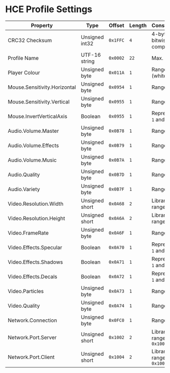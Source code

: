 # HCE Profile Settings

| Property                     | Type           | Offset | Length     | Constraints/Notes                       |
| ---------------------------- | -------------- | ------ | ---------- | --------------------------------------- |
| CRC32 Checksum               | Unsigned int32 | `0x1FFC` | `4`      | 4-byte array bitwise complement         |
| Profile Name                 | UTF-16 string  | `0x0002` | `22`     | Max. `0xB` chars                        |
| Player Colour                | Unsigned byte  | `0x011A` | `1`      | Range `0x00` - `0x12` (white is `0xFF`) |
| Mouse.Sensitivity.Horizontal | Unsigned byte  | `0x0954` | `1`      | Range `0x00` - `0x0A`                   |
| Mouse.Sensitivity.Vertical   | Unsigned byte  | `0x0955` | `1`      | Range `0x00` - `0x0A`                   |
| Mouse.InvertVerticalAxis     | Boolean        | `0x0955` | `1`      | Represented using `1` and `0`           |
| Audio.Volume.Master          | Unsigned byte  | `0x0B78` | `1`      | Range `0x00` - `0x0A`                   |
| Audio.Volume.Effects         | Unsigned byte  | `0x0B79` | `1`      | Range `0x00` - `0x0A`                   |
| Audio.Volume.Music           | Unsigned byte  | `0x0B7A` | `1`      | Range `0x00` - `0x0A`                   |
| Audio.Quality                | Unsigned byte  | `0x0B7D` | `1`      | Range `0x00` - `0x02`                   |
| Audio.Variety                | Unsigned byte  | `0x0B7F` | `1`      | Range `0x00` - `0x02`                   |
| Video.Resolution.Width       | Unsigned short | `0x0A68` | `2`      | Library imposes range `0x1` - `0x7FFF`  |
| Video.Resolution.Height      | Unsigned short | `0x0A6A` | `2`      | Library imposes range `0x1` - `0x7FFF`  |
| Video.FrameRate              | Unsigned byte  | `0x0A6F` | `1`      | Range `0x00` - `0x02`                   |
| Video.Effects.Specular       | Boolean        | `0x0A70` | `1`      | Represented using `1` and `0`           |
| Video.Effects.Shadows        | Boolean        | `0x0A71` | `1`      | Represented using `1` and `0`           |
| Video.Effects.Decals         | Boolean        | `0x0A72` | `1`      | Represented using `1` and `0`           |
| Video.Particles              | Unsigned byte  | `0x0A73` | `1`      | Range `0x00` - `0x02`                   |
| Video.Quality                | Unsigned byte  | `0x0A74` | `1`      | Range `0x00` - `0x02`                   |
| Network.Connection           | Unsigned byte  | `0x0FC0` | `1`      | Range `0x00` - `0x04`                   |
| Network.Port.Server          | Unsigned short | `0x1002` | `2`      | Library imposes range `0x1` - `0x10000` |
| Network.Port.Client          | Unsigned short | `0x1004` | `2`      | Library imposes range `0x1` - `0x10000` |
